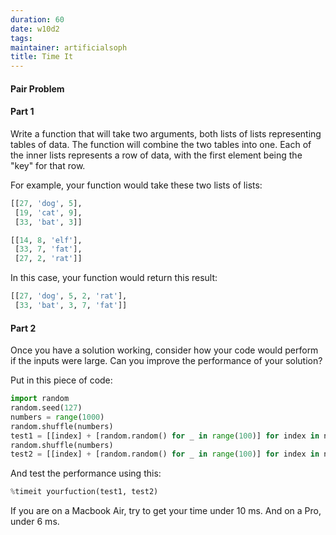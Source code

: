 ```yaml
---
duration: 60
date: w10d2
tags:
maintainer: artificialsoph
title: Time It
---
```


#### Pair Problem

#### Part 1

Write a function that will take two arguments, both lists of lists representing tables of data. The function will combine the two tables into one. Each of the inner lists represents a row of data, with the first element being the "key" for that row.

For example, your function would take these two lists of lists:

```python
[[27, 'dog', 5],
 [19, 'cat', 9],
 [33, 'bat', 3]]

[[14, 8, 'elf'],
 [33, 7, 'fat'],
 [27, 2, 'rat']]
```

In this case, your function would return this result:

```python
[[27, 'dog', 5, 2, 'rat'],
 [33, 'bat', 3, 7, 'fat']]
```

#### Part 2

Once you have a solution working, consider how your code would perform if the inputs were large. Can you improve the performance of your solution?

Put in this piece of code:

```python
import random
random.seed(127)
numbers = range(1000)
random.shuffle(numbers)
test1 = [[index] + [random.random() for _ in range(100)] for index in numbers]
random.shuffle(numbers)
test2 = [[index] + [random.random() for _ in range(100)] for index in numbers]
```

And test the performance using this:

```python
%timeit yourfuction(test1, test2)
```

If you are on a Macbook Air, try to get your time under 10 ms. And on a Pro, under 6 ms.
